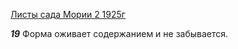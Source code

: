 
[Листы сада Мории 2 1925г](https://127.0.0.1:4002/agni/1925)

___19___
Форма оживает содержанием и не забывается.   

